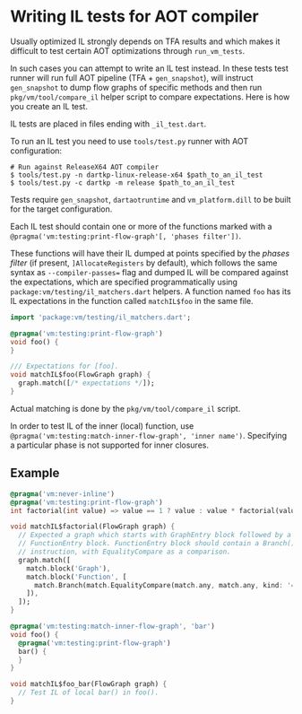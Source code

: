 # Writing IL tests for AOT compiler

Usually optimized IL strongly depends on TFA results and which makes it
difficult to test certain AOT optimizations through `run_vm_tests`.

In such cases you can attempt to write an IL test instead. In these tests
test runner will run full AOT pipeline (TFA + `gen_snapshot`), will instruct
`gen_snapshot` to dump flow graphs of specific methods and then run
`pkg/vm/tool/compare_il` helper script to compare expectations. Here is how you
create an IL test.

IL tests are placed in files ending with `_il_test.dart`.

To run an IL test you need to use `tools/test.py` runner with AOT configuration:

```
# Run against ReleaseX64 AOT compiler
$ tools/test.py -n dartkp-linux-release-x64 $path_to_an_il_test
$ tools/test.py -c dartkp -m release $path_to_an_il_test
```

Tests require `gen_snapshot`, `dartaotruntime` and
`vm_platform.dill` to be built for the target configuration.

Each IL test should contain one or more of the functions marked with a
`@pragma('vm:testing:print-flow-graph'[, 'phases filter'])`.

These functions will have their IL dumped at points specified by the
_phases filter_ (if present, `]AllocateRegisters` by default), which follows
the same syntax as `--compiler-passes=` flag and dumped IL will be compared
against the expectations, which are specified programmatically using
`package:vm/testing/il_matchers.dart` helpers. A function named `foo` has
its IL expectations in the function called `matchIL$foo` in the same file.

```dart
import 'package:vm/testing/il_matchers.dart';

@pragma('vm:testing:print-flow-graph')
void foo() {
}

/// Expectations for [foo].
void matchIL$foo(FlowGraph graph) {
  graph.match([/* expectations */]);
}
```

Actual matching is done by the `pkg/vm/tool/compare_il` script.

In order to test IL of the inner (local) function, use
`@pragma('vm:testing:match-inner-flow-graph', 'inner name')`.
Specifying a particular phase is not supported for inner closures.

## Example

```dart
@pragma('vm:never-inline')
@pragma('vm:testing:print-flow-graph')
int factorial(int value) => value == 1 ? value : value * factorial(value - 1);

void matchIL$factorial(FlowGraph graph) {
  // Expected a graph which starts with GraphEntry block followed by a
  // FunctionEntry block. FunctionEntry block should contain a Branch()
  // instruction, with EqualityCompare as a comparison.
  graph.match([
    match.block('Graph'),
    match.block('Function', [
      match.Branch(match.EqualityCompare(match.any, match.any, kind: '==')),
    ]),
  ]);
}

@pragma('vm:testing:match-inner-flow-graph', 'bar')
void foo() {
  @pragma('vm:testing:print-flow-graph')
  bar() {
  }
}

void matchIL$foo_bar(FlowGraph graph) {
  // Test IL of local bar() in foo().
}
```
